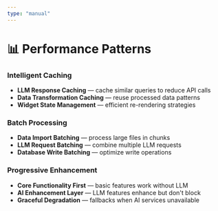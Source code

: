 ```yaml
---
type: "manual"
---
```


# 📊 Performance Patterns

### Intelligent Caching

- **LLM Response Caching** — cache similar queries to reduce API calls
- **Data Transformation Caching** — reuse processed data patterns
- **Widget State Management** — efficient re-rendering strategies

### Batch Processing

- **Data Import Batching** — process large files in chunks
- **LLM Request Batching** — combine multiple LLM requests
- **Database Write Batching** — optimize write operations

### Progressive Enhancement

- **Core Functionality First** — basic features work without LLM
- **AI Enhancement Layer** — LLM features enhance but don't block
- **Graceful Degradation** — fallbacks when AI services unavailable
